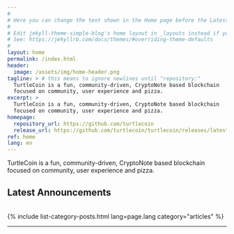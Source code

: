 ```yaml
---
#
# Here you can change the text shown in the Home page before the Latest Posts section.
#
# Edit jekyll-theme-simple-blog's home layout in _layouts instead if you wanna make some changes
# See: https://jekyllrb.com/docs/themes/#overriding-theme-defaults
#
layout: home
permalink: /index.html
header:
  image: /assets/img/home-header.png
tagline: > # this means to ignore newlines until "repository:"
  TurtleCoin is a fun, community-driven, CryptoNote based blockchain
  focused on community, user experience and pizza.
excerpt: >
  TurtleCoin is a fun, community-driven, CryptoNote based blockchain
  focused on community, user experience and pizza.
homepage:
  repository_url: https://github.com/turtlecoin
  release_url: https://github.com/turtlecoin/turtlecoin/releases/latest
ref: home
lang: en
---
```


  TurtleCoin is a fun, community-driven, CryptoNote based blockchain
  focused on community, user experience and pizza.
<h2>Latest Announcements</h2>
<div>&nbsp;</div>
{% include list-category-posts.html lang=page.lang category="articles" %}

---
